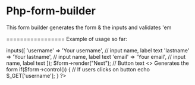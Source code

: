 Php-form-builder
================

This form builder generates the form &amp; the inputs and validates 'em

=================
Example of usage so far:

<?php 
		$form = new Form("example.php", "test_form"); // action , form name

		$form->inputs([
			'username' => 'Your username', // input name, label text
			'lastname' => 'Your lastname', // input name, label text
			'email'    => 'Your email',    // input name, label text
		]);

	$form->render("Next"); // Button text  <> Generates the form
	
	if($form->control()) { // If users clicks on button
		echo $_GET['username'];
	}
?>
